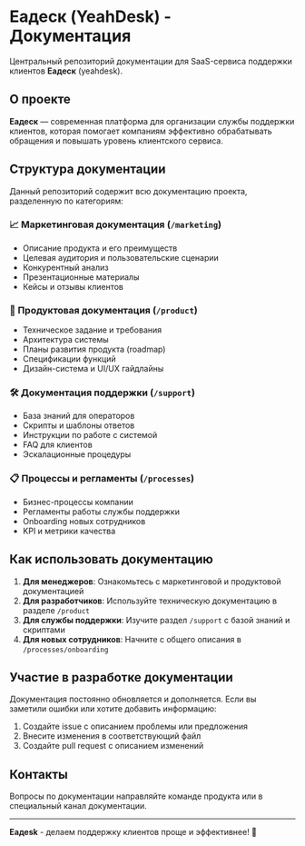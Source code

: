 # Еадеск (YeahDesk) - Документация

Центральный репозиторий документации для SaaS-сервиса поддержки клиентов **Еадеск** (yeahdesk).

## О проекте

**Еадеск** — современная платформа для организации службы поддержки клиентов, которая помогает компаниям эффективно обрабатывать обращения и повышать уровень клиентского сервиса.

## Структура документации

Данный репозиторий содержит всю документацию проекта, разделенную по категориям:

### 📈 Маркетинговая документация (`/marketing`)
- Описание продукта и его преимуществ
- Целевая аудитория и пользовательские сценарии
- Конкурентный анализ
- Презентационные материалы
- Кейсы и отзывы клиентов

### 🚀 Продуктовая документация (`/product`)
- Техническое задание и требования
- Архитектура системы
- Планы развития продукта (roadmap)
- Спецификации функций
- Дизайн-система и UI/UX гайдлайны

### 🛠 Документация поддержки (`/support`)
- База знаний для операторов
- Скрипты и шаблоны ответов
- Инструкции по работе с системой
- FAQ для клиентов
- Эскалационные процедуры

### 📋 Процессы и регламенты (`/processes`)
- Бизнес-процессы компании
- Регламенты работы службы поддержки
- Onboarding новых сотрудников
- KPI и метрики качества

## Как использовать документацию

1. **Для менеджеров**: Ознакомьтесь с маркетинговой и продуктовой документацией
2. **Для разработчиков**: Используйте техническую документацию в разделе `/product`
3. **Для службы поддержки**: Изучите раздел `/support` с базой знаний и скриптами
4. **Для новых сотрудников**: Начните с общего описания в `/processes/onboarding`

## Участие в разработке документации

Документация постоянно обновляется и дополняется. Если вы заметили ошибки или хотите добавить информацию:

1. Создайте issue с описанием проблемы или предложения
2. Внесите изменения в соответствующий файл
3. Создайте pull request с описанием изменений

## Контакты

Вопросы по документации направляйте команде продукта или в специальный канал документации.

---

**Еадеsk** - делаем поддержку клиентов проще и эффективнее! 🎯